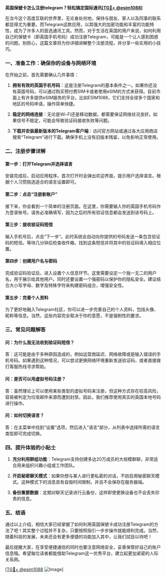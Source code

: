 **英国保號卡怎么注册telegram？轻松搞定国际通讯[[TG💪+ @esim1088](https://t.me/s/esim1088)]**

在当今这个高度互联的世界里，无论身处何地，保持与朋友、家人以及同事的联系都显得尤为重要。而Telegram这款应用，以其强大的加密功能和丰富的功能特性，成为了许多人的首选通讯工具。然而，对于生活在英国的用户来说，如何利用自己的保號卡（即英国手机号码）成功注册Telegram，可能是一个让人感到困惑的问题。别担心，这篇文章将为你详细讲解整个注册流程，并分享一些实用的小技巧。

### **一、准备工作：确保你的设备与网络环境**

在开始之前，首先需要确认几件事情：

1. **拥有有效的英国手机号码**：这是注册Telegram的基本条件之一。如果你还没有英国号码，可以通过购买预付费SIM卡或者使用eSIM的方式来获得。目前市面上有许多提供eSIM服务的平台，比如ESIM1088，它们支持全球多个国家和地区的号码申请，操作简单快捷。
   
2. **稳定的网络连接**：无论是Wi-Fi还是移动数据，都需要保证网络状况良好。如果信号不稳定，可能会导致验证码接收失败等问题。

3. **下载并安装最新版本的Telegram客户端**：访问官方网站或通过各大应用商店搜索“Telegram”进行下载。确保手机上没有旧版本残留，以免影响正常使用。

### **二、注册步骤详解**

#### **第一步：打开Telegram并选择语言**
安装完成后，启动应用程序。首次打开时会弹出欢迎界面，提示用户选择语言。根据个人习惯挑选适合的语言设置即可。

#### **第二步：点击“注册新账户”**
接下来，你会看到一个简单的注册页面。在这里，你需要输入你的英国手机号码作为登录账号。请务必准确填写，因为之后的所有验证信息都会发送到该号码上。

#### **第三步：接收验证码短信**
输入手机号后，点击“下一步”。此时系统会自动向你提供的号码发送一条包含验证码的短信。等待几分钟后检查收件箱，找到这条短信并将其中的验证码填入相应位置。

#### **第四步：创建用户名与密码**
完成验证码验证后，进入设置个人信息环节。这里需要设定一个独一无二的用户名，用于展示给其他用户。同时还要设置一个强密码以保护你的隐私安全。建议结合大小写字母、数字及特殊字符来构建密码组合，增强安全性。

#### **第五步：完善个人资料**
为了更好地融入Telegram社区，你可以进一步完善自己的个人资料，包括头像、昵称等信息。当然，这些内容完全取决于你的意愿，不是强制性的要求。

### **三、常见问题解答**

#### **问：为什么我无法收到验证码短信？**
答：这可能是由于多种原因造成的，例如运营商延迟、网络故障或是输入错误的手机号码。如果遇到这种情况，可以尝试更换网络环境重新发送验证码，或者直接拨打客服热线寻求帮助。

#### **问：是否可以用虚拟号码注册？**
答：虽然理论上可以使用某些类型的虚拟号码来注册，但这种方式存在较高风险，容易被判定为垃圾邮件来源而遭到封禁。因此，我们推荐使用真实的英国本地号码进行操作。

#### **问：如何切换语言？**
答：在主菜单中找到“设置”选项，然后进入“语言”部分，从列表中选择所需的语言类型即可完成切换。

### **四、提升体验的小贴士**

1. **充分利用群组功能**：Telegram支持创建多达20万成员的大规模群聊，非常适合用来组织兴趣小组或工作团队。
   
2. **开启秘密聊天模式**：如果你想与某人进行更私密的对话，不妨启用秘密聊天模式。这种模式下的消息具有自毁时间限制，并且不会保存在服务器端。

3. **备份重要数据**：定期对聊天记录进行云备份，这样即使更换设备也不会丢失珍贵的信息。

### **五、结语**

通过以上介绍，相信大家已经掌握了如何利用英国保號卡成功注册Telegram的方法了吧！其实整个过程并不复杂，只要按照指引一步步操作就能顺利完成。当然，随着科技的发展，未来还会有更多便捷的功能加入其中，让我们拭目以待吧！

最后提醒大家，在享受便捷通信的同时也要注意网络安全，妥善保管好自己的账户信息哦。希望每位读者都能借助Telegram这一优秀平台，建立起更加紧密的人际关系网。

[[TG💪+ @esim1088](https://t.me/s/esim1088) ![Image](https://i.postimg.cc/4NQfJmqS/Snipaste-2025-05-13-00-14-12.png)]